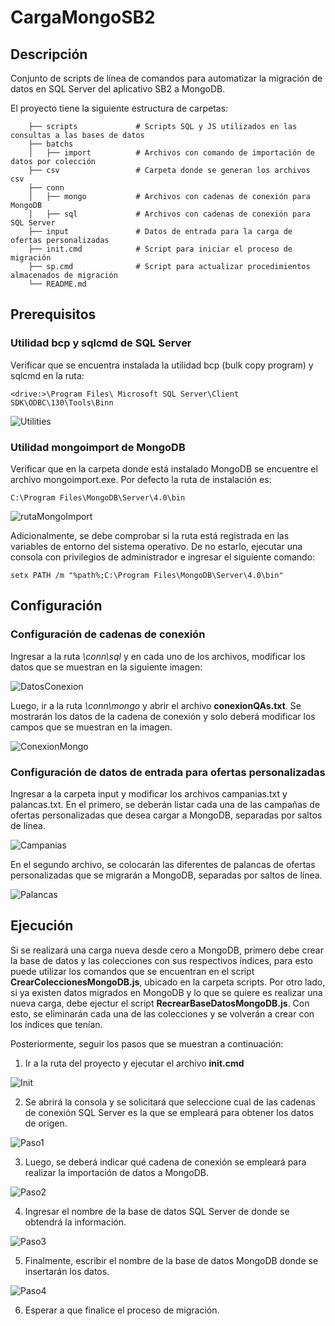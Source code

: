 # CargaMongoSB2

## Descripción
Conjunto de scripts de línea de comandos para automatizar la migración de datos en SQL Server del aplicativo SB2 a MongoDB.

El proyecto tiene la siguiente estructura de carpetas:
```
    ├── scripts				# Scripts SQL y JS utilizados en las consultas a las bases de datos
    ├── batchs                  
    │   ├── import			# Archivos con comando de importación de datos por colección
    ├── csv				    # Carpeta donde se generan los archivos csv
    ├── conn			    
    │   ├── mongo			# Archivos con cadenas de conexión para MongoDB
    │   ├── sql				# Archivos con cadenas de conexión para SQL Server 
    ├── input				# Datos de entrada para la carga de ofertas personalizadas
    ├── init.cmd			# Script para iniciar el proceso de migración
    ├── sp.cmd				# Script para actualizar procedimientos almacenados de migración
    └── README.md
```

## Prerequisitos

### Utilidad bcp y sqlcmd de SQL Server 
Verificar que se encuentra instalada la utilidad bcp (bulk copy program) y sqlcmd en la ruta:
```
<drive:>\Program Files\ Microsoft SQL Server\Client SDK\ODBC\130\Tools\Binn
```
![Utilities](doc/imgs/Utilities.png)

### Utilidad mongoimport de MongoDB 
Verificar que en la carpeta donde está instalado MongoDB se encuentre el archivo mongoimport.exe. Por defecto la ruta de instalación es:
```
C:\Program Files\MongoDB\Server\4.0\bin
```
![rutaMongoImport](doc/imgs/rutaMongoImport.png)

Adicionalmente, se debe comprobar si la ruta está registrada en las variables de entorno del sistema operativo. De no estarlo, ejecutar una consola con privilegios de administrador e ingresar el siguiente comando:

```
setx PATH /m "%path%;C:\Program Files\MongoDB\Server\4.0\bin"
```
## Configuración
### Configuración de cadenas de conexión
Ingresar a la ruta _\conn\sql_ y en cada uno de los archivos, modificar los datos que se muestran en la siguiente imagen:

![DatosConexion](doc/imgs/DatosConexion.png)

Luego, ir a la ruta _\conn\mongo_ y abrir el archivo __conexionQAs.txt__. Se mostrarán los datos de la cadena de conexión y solo deberá modificar los campos que se muestran en la imagen.

![ConexionMongo](doc/imgs/ConexionMongo.png)

### Configuración de datos de entrada para ofertas personalizadas
Ingresar a la carpeta input y modificar los archivos campanias.txt y palancas.txt. En el primero, se deberán listar cada una de las campañas de ofertas personalizadas que desea cargar a MongoDB, separadas por saltos de línea.

![Campanias](doc/imgs/Campanias.png)

En el segundo archivo, se colocarán las diferentes de palancas de ofertas personalizadas que se migrarán a MongoDB, separadas por saltos de línea.

![Palancas](doc/imgs/palancas.png)

## Ejecución
Si se realizará una carga nueva desde cero a MongoDB, primero debe crear la base de datos y las colecciones con sus respectivos índices, para esto puede utilizar los comandos que se encuentran en el script __CrearColeccionesMongoDB.js__, ubicado en la carpeta scripts. Por otro lado, si ya existen datos migrados en MongoDB y lo que se quiere es realizar una nueva carga, debe ejectur el script __RecrearBaseDatosMongoDB.js__. Con esto, se eliminarán cada una de las colecciones y se volverán a crear con los índices que tenían. 

Posteriormente, seguir los pasos que se muestran a continuación:

1. Ir a la ruta del proyecto y ejecutar el archivo __init.cmd__

![Init](doc/imgs/init.png)

2. Se abrirá la consola y se solicitará que seleccione cual de las cadenas de conexión SQL Server es la que se empleará para obtener los datos de origen.

![Paso1](doc/imgs/Paso1.png)

3. Luego, se deberá indicar qué cadena de conexión se empleará para realizar la importación de datos a MongoDB.

![Paso2](doc/imgs/Paso2.png)

4. Ingresar el nombre de la base de datos SQL Server de donde se obtendrá la información.

![Paso3](doc/imgs/Paso3.png)

5. Finalmente, escribir el nombre de la base de datos MongoDB donde se insertarán los datos. 

![Paso4](doc/imgs/Paso4.png)

6. Esperar a que finalice el proceso de migración.